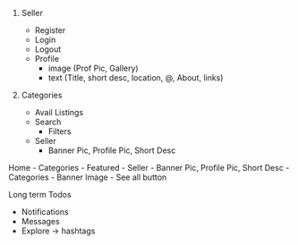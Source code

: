 1. Seller
    - Register
    - Login
    - Logout
    - Profile
        - image (Prof Pic, Gallery)
        - text (Title, short desc, location, @, About, links)

2. Categories 
    - Avail Listings
    - Search
        - Filters
    - Seller
        - Banner Pic, Profile Pic, Short Desc



Home
    - Categories
    - Featured
        - Seller
            - Banner Pic, Profile Pic, Short Desc
    - Categories
        - Banner Image
        - See all button


Long term Todos
- Notifications
- Messages 
- Explore -> hashtags